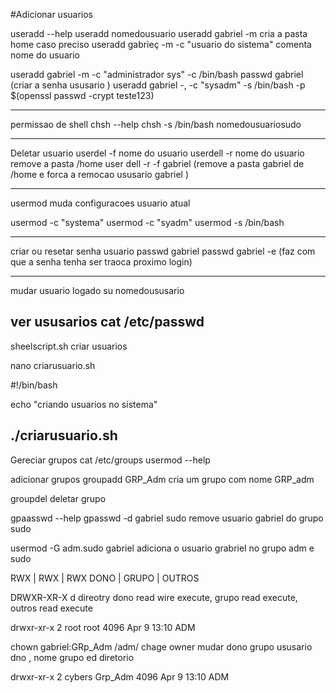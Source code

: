 #Adicionar usuarios 

useradd --help
useradd  nomedousuario
useradd  gabriel -m   cria a pasta home caso preciso
useradd gabrieç -m -c "usuario do sistema"        comenta nome do usuario 

useradd gabriel -m -c  "administrador sys" -c /bin/bash
passwd gabriel   (criar a senha ususario )
useradd gabriel -, -c "sysadm" -s /bin/bash -p $(openssl passwd -crypt teste123)

----------------------------------------------------------------------------------------
permissao de shell
chsh --help
chsh -s /bin/bash  nomedousuariosudo

---------------------------------------------------------------------------------------------
Deletar usuario 
userdel -f nome do usuario
userdell -r  nome do usuario   remove a pasta /home
user dell -r -f gabriel   (remove a pasta gabriel de /home e forca a remocao ususario gabriel )

-------------------------------------------------------------------------------------
usermod muda configuracoes usuario atual

usermod -c "systema"
usermod -c "syadm"
usermod -s /bin/bash




-----------------------------------------------------------------------------------------------
criar ou resetar senha usuario
passwd gabriel
passwd gabriel -e    (faz com que a senha tenha ser traoca proximo login)

----------------------------------------------------------------------------------
mudar usuario logado 
su nomedoususario

ver ususarios 
cat /etc/passwd
-------------------------------------------------------------------------------------------------

sheelscript.sh criar usuarios

nano criarusuario.sh

#!/bin/bash

echo "criando usuarios no sistema"




./criarusuario.sh
------------------------------------------------------------------------------------------------------------
Gereciar grupos
cat /etc/groups
usermod --help


adicionar grupos
groupadd GRP_Adm  cria um grupo com nome GRP_adm

groupdel   deletar grupo

gpaasswd  --help
gpasswd -d gabriel  sudo     remove usuario gabriel do grupo sudo 

usermod -G adm.sudo  gabriel     adiciona o usuario grabriel no grupo adm e sudo

 


RWX   |  RWX  |   RWX
DONO  | GRUPO | OUTROS

DRWXR-XR-X       d direotry dono read wire execute, grupo read execute, outros read execute

drwxr-xr-x   2 root root    4096 Apr  9 13:10 ADM


chown  gabriel:GRp_Adm /adm/    chage owner   mudar dono grupo   ususario dno , nome grupo  ed diretorio

drwxr-xr-x   2 cybers Grp_Adm    4096 Apr  9 13:10 ADM













